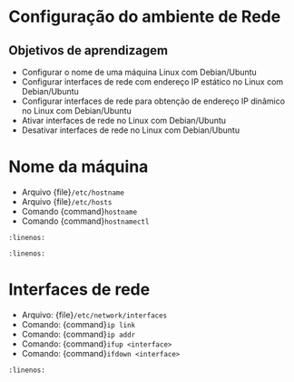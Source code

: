 # Configuração do ambiente de Rede


## Objetivos de aprendizagem

- Configurar o nome de uma máquina Linux com Debian/Ubuntu
- Configurar interfaces de rede com endereço IP estático no Linux com Debian/Ubuntu
- Configurar interfaces de rede para obtenção de endereço IP dinâmico no Linux com Debian/Ubuntu
- Ativar interfaces de rede no Linux com Debian/Ubuntu
- Desativar interfaces de rede no Linux com Debian/Ubuntu

# Nome da máquina

- Arquivo {file}`/etc/hostname`
- Arquivo {file}`/etc/hosts`
- Comando {command}`hostname`
- Comando {command}`hostnamectl`

```{literalinclude} host/amazonas/etc/hostname
:linenos:
```

```{literalinclude} host/amazonas/etc/hosts
:linenos:
```

# Interfaces de rede

- Arquivo: {file}`/etc/network/interfaces`
- Comando: {command}`ip link`
- Comando: {command}`ip addr`
- Comando: {command}`ifup <interface>`
- Comando: {command}`ifdown <interface>`

```{literalinclude}  host/amazonas/etc/network/interfaces
:linenos:
```

